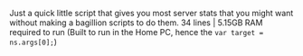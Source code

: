 Just a quick little script that gives you most server stats that you might want without making a bagillion scripts to do them. 
34 lines | 5.15GB RAM required to run (Built to run in the Home PC, hence the `var target = ns.args[0];`)
